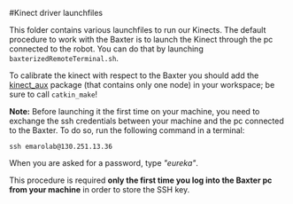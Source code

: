 #Kinect driver launchfiles

This folder contains various launchfiles to run our Kinects. 
The default procedure to work with the Baxter is to launch the Kinect through the pc connected to the robot.
You can do that by launching ```baxterizedRemoteTerminal.sh```.

To calibrate the kinect with respect to the Baxter you should add the [kinect_aux](https://github.com/EmaroLab/kinect_calibration/tree/master/emarolab_kincect_driver/kinect_aux) package (that contains only one node) in your workspace; be sure to call `catkin_make`!


**Note:** Before launching it the first time on your machine, you need to exchange the ssh credentials between 
your machine and the pc connected to the Baxter. To do so, run the following command in a terminal:

```ssh emarolab@130.251.13.36```

When you are asked for a password, type *"eureka"*.

This procedure is required **only the first time you log into the Baxter pc from your machine** in order to store the SSH key.
